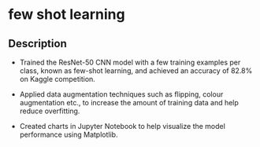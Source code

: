 # few shot learning

## Description


- Trained the ResNet-50 CNN model with a few training examples per class, known as few-shot learning, and achieved an accuracy of 82.8% on Kaggle competition.

- Applied data augmentation techniques such as flipping, colour augmentation etc., to increase the amount of training data and help reduce overfitting.

- Created charts in Jupyter Notebook to help visualize the model performance using Matplotlib.
  
